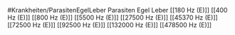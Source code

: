 #Krankheiten/ParasitenEgelLeber
Parasiten Egel Leber
[[180 Hz (E)]]
[[400 Hz (E)]]
[[800 Hz (E)]]
[[5500 Hz (E)]]
[[27500 Hz (E)]]
[[45370 Hz (E)]]
[[72500 Hz (E)]]
[[92500 Hz (E)]]
[[132000 Hz (E)]]
[[478500 Hz (E)]]